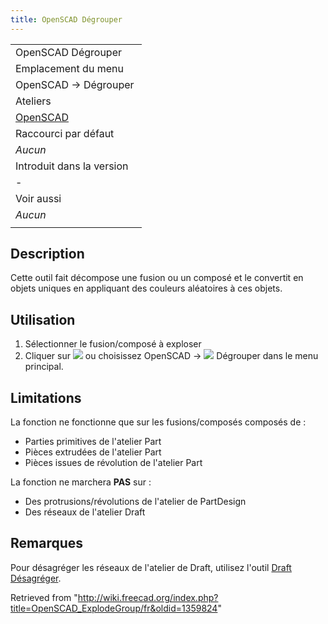 ```yaml
---
title: OpenSCAD Dégrouper
---
```

|  |
| --- |
| OpenSCAD Dégrouper |
| Emplacement du menu |
| OpenSCAD → Dégrouper ‏‎ |
| Ateliers |
| [OpenSCAD](/OpenSCAD_Workbench "OpenSCAD Workbench") |
| Raccourci par défaut |
| *Aucun* |
| Introduit dans la version |
| - |
| Voir aussi |
| *Aucun* |
|  |

## Description

Cette outil fait décompose une fusion ou un composé et le convertit en objets uniques en appliquant des couleurs aléatoires à ces objets.

## Utilisation

1. Sélectionner le fusion/composé à exploser
2. Cliquer sur ![](/images/OpenSCAD_ExplodeGroup.svg) ou choisissez OpenSCAD → ![](/images/OpenSCAD_ExplodeGroup.svg) Dégrouper dans le menu principal.

## Limitations

La fonction ne fonctionne que sur les fusions/composés composés de :

* Parties primitives de l'atelier Part
* Pièces extrudées de l'atelier Part
* Pièces issues de révolution de l'atelier Part

La fonction ne marchera **PAS** sur :

* Des protrusions/révolutions de l'atelier de PartDesign
* Des réseaux de l'atelier Draft

## Remarques

Pour désagréger les réseaux de l'atelier de Draft, utilisez l'outil [Draft Désagréger](/Draft_Downgrade/fr "Draft Downgrade/fr").

Retrieved from "<http://wiki.freecad.org/index.php?title=OpenSCAD_ExplodeGroup/fr&oldid=1359824>"